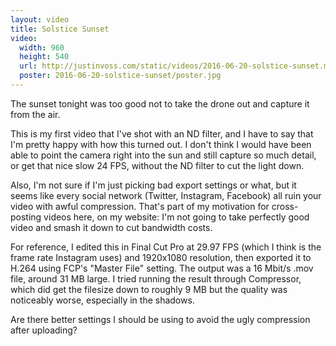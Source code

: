 ```yaml
---
layout: video
title: Solstice Sunset
video:
  width: 960
  height: 540
  url: http://justinvoss.com/static/videos/2016-06-20-solstice-sunset.mov
  poster: 2016-06-20-solstice-sunset/poster.jpg
---
```


The sunset tonight was too good not to take the drone out and capture it from the air.

This is my first video that I've shot with an ND filter, and I have to say that I'm pretty happy with how this turned out. I don't think I would have been able to point the camera right into the sun and still capture so much detail, or get that nice slow 24 FPS, without the ND filter to cut the light down.

Also, I'm not sure if I'm just picking bad export settings or what, but it seems like every social network (Twitter, Instagram, Facebook) all ruin your video with awful compression. That's part of my motivation for cross-posting videos here, on my website: I'm not going to take perfectly good video and smash it down to cut bandwidth costs.

For reference, I edited this in Final Cut Pro at 29.97 FPS (which I think is the frame rate Instagram uses) and 1920x1080 resolution, then exported it to H.264 using FCP's "Master File" setting. The output was a 16 Mbit/s .mov file, around 31 MB large. I tried running the result through Compressor, which did get the filesize down to roughly 9 MB but the quality was noticeably worse, especially in the shadows.

Are there better settings I should be using to avoid the ugly compression after uploading?